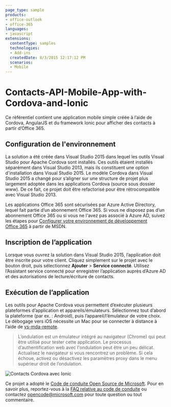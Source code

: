 ```yaml
---
page_type: sample
products:
- office-outlook
- office-365
languages:
- javascript
extensions:
  contentType: samples
  technologies:
  - Add-ins
  createdDate: 8/3/2015 12:17:12 PM
  scenarios:
  - Mobile
---
```

# Contacts-API-Mobile-App-with-Cordova-and-Ionic
Ce référentiel contient une application mobile simple créée à l’aide de Cordova, AngularJS et du framework Ionic pour afficher des contacts à partir d’Office 365.
## Configuration de l'environnement ##
La solution a été créée dans Visual Studio 2015 dans lequel les outils Visual Studio pour Apache Cordova sont installés. Ces outils étaient installés séparément dans Visual Studio 2013, mais ils constituent une option d'installation dans Visual Studio 2015. Le modèle Cordova dans Visual Studio 2015 a changé pour s’aligner sur une structure de projet plus largement adoptée dans les applications Cordova (source sous dossier www). De ce fait, ce projet doit être refactorisé pour être rétrocompatible avec Visual Studio 2013.

Les applications Office 365 sont sécurisées par Azure Active Directory, lequel fait partie d’un abonnement Office 365. Si vous ne disposez pas d’un abonnement Office 365 ou si vous ne l'avez pas associé à Azure AD, suivez les étapes pour [Configurer votre environnement de développement Office 365](https://msdn.microsoft.com/office/office365/HowTo/setup-development-environment "Configurer votre environnement de développement Office 365") à partir de MSDN.

## Inscription de l’application ##
Lorsque vous ouvrez la solution dans Visual Studio 2015, l’application doit être inscrite pour votre client. Cliquez simplement sur le projet avec le bouton droit, puis sélectionnez **Ajouter** > **Service connecté**. Utilisez l’Assistant service connecté pour enregistrer l’application auprès d’Azure AD et des autorisations de lecture/écriture de contacts.
## Exécution de l’application ##
Les outils pour Apache Cordova vous permettent d’exécuter plusieurs plateformes d’application et appareils/émulateurs. Sélectionnez tout d’abord la plateforme (par ex. : Android), puis l’appareil/l’émulateur de votre choix. Le débogage vers iOS nécessite un Mac pour se connecter à distance à l’aide de [vs-mda-remote](https://www.npmjs.com/package/vs-mda-remote "vs-mda-remote").

> L’ondulation est un émulateur intégré au navigateur (Chrome) qui peut être utilisé pour tester cette application. Le processus d’authentification web avec l'ondulation peut être un peu délicat. Actualisez le navigateur si vous rencontrez un problème. Si cela échoue, activez ou désactivez les paramètres proxy dans le menu supérieur droit de l’ondulation.

![Contacts Cordova avec Ionic](http://i.imgur.com/qOF7y0w.png)



Ce projet a adopté le [Code de conduite Open Source de Microsoft](https://opensource.microsoft.com/codeofconduct/). Pour en savoir plus, reportez-vous à la [FAQ relative au code de conduite](https://opensource.microsoft.com/codeofconduct/faq/) ou contactez [opencode@microsoft.com](mailto:opencode@microsoft.com) pour toute question ou tout commentaire.
